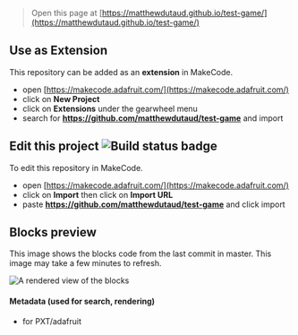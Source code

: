 
> Open this page at [https://matthewdutaud.github.io/test-game/](https://matthewdutaud.github.io/test-game/)

## Use as Extension

This repository can be added as an **extension** in MakeCode.

* open [https://makecode.adafruit.com/](https://makecode.adafruit.com/)
* click on **New Project**
* click on **Extensions** under the gearwheel menu
* search for **https://github.com/matthewdutaud/test-game** and import

## Edit this project ![Build status badge](https://github.com/matthewdutaud/test-game/workflows/MakeCode/badge.svg)

To edit this repository in MakeCode.

* open [https://makecode.adafruit.com/](https://makecode.adafruit.com/)
* click on **Import** then click on **Import URL**
* paste **https://github.com/matthewdutaud/test-game** and click import

## Blocks preview

This image shows the blocks code from the last commit in master.
This image may take a few minutes to refresh.

![A rendered view of the blocks](https://github.com/matthewdutaud/test-game/raw/master/.github/makecode/blocks.png)

#### Metadata (used for search, rendering)

* for PXT/adafruit
<script src="https://makecode.com/gh-pages-embed.js"></script><script>makeCodeRender("{{ site.makecode.home_url }}", "{{ site.github.owner_name }}/{{ site.github.repository_name }}");</script>
